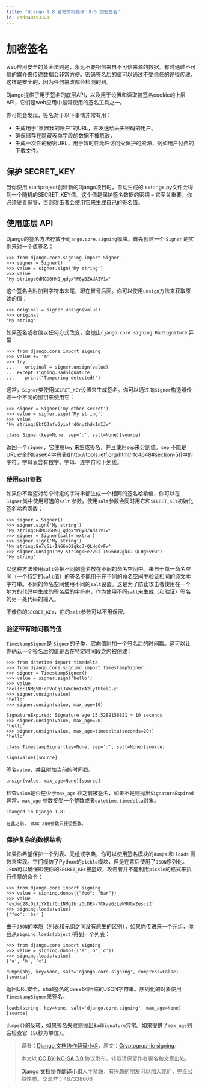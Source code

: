 ```yaml
---
title: "django 1.8 官方文档翻译：8-5 加密签名"
id: csdn48493321
---
```


# 加密签名

web应用安全的黄金法则是，永远不要相信来自不可信来源的数据。有时通过不可信的媒介来传递数据会非常方便。密码签名后的值可以通过不受信任的途径传递，这样是安全的，因为任何篡改都会检测的到。

Django提供了用于签名的底层API，以及用于设置和读取被签名cookie的上层API，它们是web应用中最常使用的签名工具之一。

你可能会发现，签名对于以下事情非常有用：

*   生成用于“重置我的账户”的URL，并发送给丢失密码的用户。
*   确保储存在隐藏表单字段的数据不被篡改，
*   生成一次性的秘密URL，用于暂时性允许访问受保护的资源，例如用户付费的下载文件。

## 保护 SECRET_KEY

当你使用 startproject创建新的Django项目时，自动生成的 settings.py文件会得到一个随机的SECRET_KEY值。这个值是保护签名数据的密钥 – 它至关重要，你必须妥善保管，否则攻击者会使用它来生成自己的签名值。

## 使用底层 API

Django的签名方法存放于`django.core.signing`模块。首先创建一个 `Signer` 的实例来对一个值签名：

```
>>> from django.core.signing import Signer
>>> signer = Signer()
>>> value = signer.sign('My string')
>>> value
'My string:GdMGD6HNQ_qdgxYP8yBZAdAIV1w'
```

这个签名会附加到字符串末尾，跟在冒号后面。你可以使用`unsign`方法来获取原始的值：

```
>>> original = signer.unsign(value)
>>> original
'My string'
```

如果签名或者值以任何方式改变，会抛出`django.core.signing.BadSignature` 异常：

```
>>> from django.core import signing
>>> value += 'm'
>>> try:
...    original = signer.unsign(value)
... except signing.BadSignature:
...    print("Tampering detected!")
```

通常，`Signer`类使用`SECRET_KEY`设置来生成签名。你可以通过向`Signer`构造器传递一个不同的密钥来使用它：

```
>>> signer = Signer('my-other-secret')
>>> value = signer.sign('My string')
>>> value
'My string:EkfQJafvGyiofrdGnuthdxImIJw'
```

`class Signer(key=None, sep=':', salt=None)[source]`

返回一个`signer`，它使用`key` 来生成签名，并且使用`sep`来分割值。`sep` 不能是 [URL安全的base64字母表([http://tools.ietf.org/html/rfc4648#section-5)]](http://tools.ietf.org/html/rfc4648#section-5%29])中的字符。字母表含有数字、字母、连字符和下划线。

### 使用salt参数

如果你不希望对每个特定的字符串都生成一个相同的签名哈希值，你可以在`Signer`类中使用可选的`salt` 参数。使用`salt`参数会同时用它和`SECRET_KEY`初始化签名哈希函数：

```
>>> signer = Signer()
>>> signer.sign('My string')
'My string:GdMGD6HNQ_qdgxYP8yBZAdAIV1w'
>>> signer = Signer(salt='extra')
>>> signer.sign('My string')
'My string:Ee7vGi-ING6n02gkcJ-QLHg6vFw'
>>> signer.unsign('My string:Ee7vGi-ING6n02gkcJ-QLHg6vFw')
'My string'
```

以这种方法使用`salt`会把不同的签名放在不同的命名空间中。来自于单一命名空间（一个特定的`salt`值）的签名不能用于在不同的命名空间中验证相同的纯文本字符串。不同的命名空间使用不同的`salt`设置。这是为了防止攻击者使用在一个地方的代码中生成的签名后的字符串，作为使用不同`salt`来生成（和验证）签名的另一处代码的输入。

不像你的`SECRET_KEY`，你的`salt`参数可以不用保密。

### 验证带有时间戳的值

`TimestampSigner`是 `Signer`的子类，它向值附加一个签名后的时间戳。这可以让你确认一个签名后的值是否在特定时间段之内被创建：

```
>>> from datetime import timedelta
>>> from django.core.signing import TimestampSigner
>>> signer = TimestampSigner()
>>> value = signer.sign('hello')
>>> value
'hello:1NMg5H:oPVuCqlJWmChm1rA2lyTUtelC-c'
>>> signer.unsign(value)
'hello'
>>> signer.unsign(value, max_age=10)
...
SignatureExpired: Signature age 15.5289158821 > 10 seconds
>>> signer.unsign(value, max_age=20)
'hello'
>>> signer.unsign(value, max_age=timedelta(seconds=20))
'hello'
```

`class TimestampSigner(key=None, sep=':', salt=None)[source]`

`sign(value)[source]`

签名`value`，并且附加当前的时间戳。

`unsign(value, max_age=None)[source]`

检查`value`是否在少于`max_age` 秒之前被签名，如果不是则抛出`SignatureExpired`异常。`max_age` 参数接受一个整数或者`datetime.timedelta`对象。

```
Changed in Django 1.8:

在此之前， max_age参数只接受整数。
```

### 保护复杂的数据结构

如果你希望保护一个列表、元组或字典，你可以使用签名模块的`dumps` 和 `loads` 函数来实现。它们模仿了Python的`pickle`模块，但是在背后使用了`JSON`序列化。`JSON`可以确保即使你的`SECRET_KEY`被盗取，攻击者并不能利用`pickle`的格式来执行任意的命令：

```
>>> from django.core import signing
>>> value = signing.dumps({"foo": "bar"})
>>> value
'eyJmb28iOiJiYXIifQ:1NMg1b:zGcDE4-TCkaeGzLeW9UQwZesciI'
>>> signing.loads(value)
{'foo': 'bar'}
```

由于`JSON`的本质（列表和元组之间没有原生的区别），如果你传进来一个元组，你会从`signing.loads(object)`得到一个列表：

```
>>> from django.core import signing
>>> value = signing.dumps(('a','b','c'))
>>> signing.loads(value)
['a', 'b', 'c']
```

`dumps(obj, key=None, salt='django.core.signing', compress=False)[source]`

返回URL安全，sha1签名的base64压缩的JSON字符串。序列化的对象使用`TimestampSigner`来签名。

`loads(string, key=None, salt='django.core.signing', max_age=None)[source]`

`dumps()`的反转，如果签名失败则抛出`BadSignature`异常。如果提供了`max_age`则会检查它（以秒为单位）。

> 译者：[Django 文档协作翻译小组](http://python.usyiyi.cn/django/index.html)，原文：[Cryptographic signing](https://docs.djangoproject.com/en/1.8/topics/signing/)。
> 
> 本文以 [CC BY-NC-SA 3.0](http://creativecommons.org/licenses/by-nc-sa/3.0/cn/) 协议发布，转载请保留作者署名和文章出处。
> 
> [Django 文档协作翻译小组](http://python.usyiyi.cn/django/index.html)人手紧缺，有兴趣的朋友可以加入我们，完全公益性质。交流群：467338606。